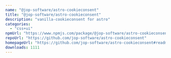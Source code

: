 ```yaml
---
name: "@jop-software/astro-cookieconsent"
title: "@jop-software/astro-cookieconsent"
description: "vanilla-cookieconsent for astro"
categories:
  - "css+ui"
npmUrl: "https://www.npmjs.com/package/@jop-software/astro-cookieconsent"
repoUrl: "https://github.com/jop-software/astro-cookieconsent"
homepageUrl: "https://github.com/jop-software/astro-cookieconsent#readme"
downloads: 1111
---
```


